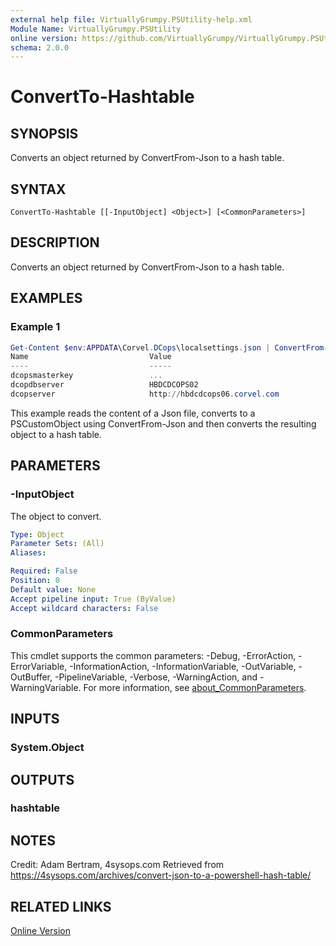 ```yaml
---
external help file: VirtuallyGrumpy.PSUtility-help.xml
Module Name: VirtuallyGrumpy.PSUtility
online version: https://github.com/VirtuallyGrumpy/VirtuallyGrumpy.PSUtility/blob/main/docs/ConvertTo-Hashtable.md
schema: 2.0.0
---
```


# ConvertTo-Hashtable

## SYNOPSIS
Converts an object returned by ConvertFrom-Json to a hash table.

## SYNTAX

```
ConvertTo-Hashtable [[-InputObject] <Object>] [<CommonParameters>]
```

## DESCRIPTION
Converts an object returned by ConvertFrom-Json to a hash table.

## EXAMPLES

### Example 1
```powershell
Get-Content $env:APPDATA\Corvel.DCops\localsettings.json | ConvertFrom-Json | ConvertTo-Hashtable
Name                           Value
----                           -----
dcopsmasterkey                 ...
dcopdbserver                   HBDCDCOPS02
dcopserver                     http://hbdcdcops06.corvel.com
```

This example reads the content of a Json file, converts to a PSCustomObject using ConvertFrom-Json and then
converts the resulting object to a hash table.

## PARAMETERS

### -InputObject
The object to convert.

```yaml
Type: Object
Parameter Sets: (All)
Aliases:

Required: False
Position: 0
Default value: None
Accept pipeline input: True (ByValue)
Accept wildcard characters: False
```

### CommonParameters
This cmdlet supports the common parameters: -Debug, -ErrorAction, -ErrorVariable, -InformationAction, -InformationVariable, -OutVariable, -OutBuffer, -PipelineVariable, -Verbose, -WarningAction, and -WarningVariable. For more information, see [about_CommonParameters](http://go.microsoft.com/fwlink/?LinkID=113216).

## INPUTS

### System.Object

## OUTPUTS

### hashtable

## NOTES
Credit:
Adam Bertram, 4sysops.com
Retrieved from https://4sysops.com/archives/convert-json-to-a-powershell-hash-table/

## RELATED LINKS
[Online Version](https://github.com/VirtuallyGrumpy/VirtuallyGrumpy.PSUtility/blob/main/docs/ConvertTo-Hashtable.md)

